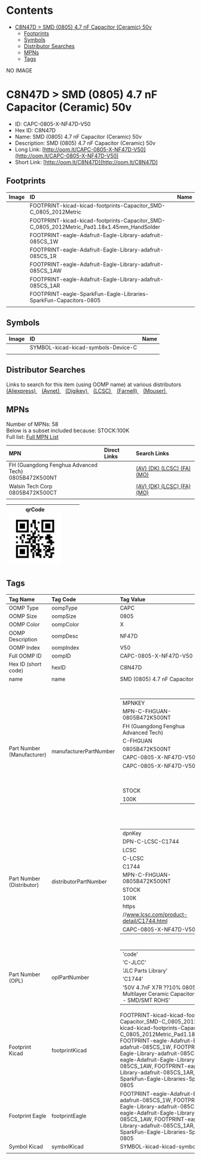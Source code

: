 



Contents
========

* [C8N47D > SMD (0805) 4.7 nF Capacitor (Ceramic) 50v](#c8n47d--smd-0805-47-nf-capacitor-ceramic-50v)
	* [Footprints](#footprints)
	* [Symbols](#symbols)
	* [Distributor Searches](#distributor-searches)
	* [MPNs](#mpns)
	* [Tags](#tags)
  
NO IMAGE  
# C8N47D > SMD (0805) 4.7 nF Capacitor (Ceramic) 50v

- ID: CAPC-0805-X-NF47D-V50
- Hex ID: C8N47D
- Name: SMD (0805) 4.7 nF Capacitor (Ceramic) 50v
- Description: SMD (0805) 4.7 nF Capacitor (Ceramic) 50v
- Long Link: [http://oom.lt/CAPC-0805-X-NF47D-V50](http://oom.lt/CAPC-0805-X-NF47D-V50)
- Short Link: [http://oom.lt/C8N47D](http://oom.lt/C8N47D)

## Footprints
  

|Image|ID|Name|
| :--- | :--- | :--- |
||FOOTPRINT-kicad-kicad-footprints-Capacitor_SMD-C_0805_2012Metric||
||FOOTPRINT-kicad-kicad-footprints-Capacitor_SMD-C_0805_2012Metric_Pad1.18x1.45mm_HandSolder||
||FOOTPRINT-eagle-Adafruit-Eagle-Library-adafruit-085CS_1W||
||FOOTPRINT-eagle-Adafruit-Eagle-Library-adafruit-085CS_1R||
||FOOTPRINT-eagle-Adafruit-Eagle-Library-adafruit-085CS_1AW||
||FOOTPRINT-eagle-Adafruit-Eagle-Library-adafruit-085CS_1AR||
||FOOTPRINT-eagle-SparkFun-Eagle-Libraries-SparkFun-Capacitors-0805||
||||

## Symbols
  

|Image|ID|Name|
| :--- | :--- | :--- |
|![]()|SYMBOL-kicad-kicad-symbols-Device-C||
||||

## Distributor Searches
  
Links to search for this item (using OOMP name) at various distributors  
[(Aliexpress) ](https://www.aliexpress.com/wholesale?SearchText=1117SMD+0805+4.7+nF+Capacitor+Ceramic+50v)&nbsp;&nbsp;&nbsp;[(Avnet) ](https://www.avnet.com/shop/us/search/SMD+0805+4.7+nF+Capacitor+Ceramic+50v)&nbsp;&nbsp;&nbsp;[(Digikey) ](https://www.digikey.co.uk/en/products/result?s=SMD+0805+4.7+nF+Capacitor+Ceramic+50v)&nbsp;&nbsp;&nbsp;[(LCSC) ](https://www.lcsc.com/search?q=SMD+0805+4.7+nF+Capacitor+Ceramic+50v)&nbsp;&nbsp;&nbsp;[(Farnell) ](https://uk.farnell.com/search?st=SMD+0805+4.7+nF+Capacitor+Ceramic+50v)&nbsp;&nbsp;&nbsp;[(Mouser) ](https://www.mouser.com/c/?q=SMD+0805+4.7+nF+Capacitor+Ceramic+50v)&nbsp;&nbsp;&nbsp;
## MPNs
  
Number of MPNs: 58<br>Below is a subset included because: STOCK:100K <br>Full list: [Full MPN List](MPNLIST.md)  

|MPN|Direct Links|Search Links|
| :--- | :--- | :--- |
|FH (Guangdong Fenghua Advanced Tech)<br>0805B472K500NT||[(AV) ](https://www.avnet.com/shop/us/search/0805B472K500NT)[(DK) ](https://www.digikey.co.uk/products/en?keywords=0805B472K500NT)[(LCSC) ](https://www.lcsc.com/search?q=0805B472K500NT)[(FA) ](https://uk.farnell.com/search?st=0805B472K500NT)[(MO) ](https://www.mouser.com/c/?q=0805B472K500NT)|
|Walsin Tech Corp<br>0805B472K500CT||[(AV) ](https://www.avnet.com/shop/us/search/0805B472K500CT)[(DK) ](https://www.digikey.co.uk/products/en?keywords=0805B472K500CT)[(LCSC) ](https://www.lcsc.com/search?q=0805B472K500CT)[(FA) ](https://uk.farnell.com/search?st=0805B472K500CT)[(MO) ](https://www.mouser.com/c/?q=0805B472K500CT)|
||||
  

|qrCode<br>[![](https://raw.githubusercontent.com/oomlout/oomlout_OOMP_parts_V2/main/CAPC/0805/X/NF47D/V50/qrCode_140.png)](https://github.com/oomlout/oomlout_OOMP_parts_V2/tree/main/CAPC/0805/X/NF47D/V50/qrCode.png)||||
| :---: | :---: | :---: | :---: |

## Tags
  

|Tag Name|Tag Code|Tag Value|
| :--- | :--- | :--- |
|OOMP Type|oompType|CAPC|
|OOMP Size|oompSize|0805|
|OOMP Color|oompColor|X|
|OOMP Description|oompDesc|NF47D|
|OOMP Index|oompIndex|V50|
|Full OOMP ID|oompID|CAPC-0805-X-NF47D-V50|
|Hex ID (short code)|hexID|C8N47D|
|name|name|SMD (0805) 4.7 nF Capacitor (Ceramic) 50v|
|Part Number (Manufacturer)|manufacturerPartNumber|<table><tr><td>MPNKEY</td></tr><tr><td> MPN-C-FHGUAN-0805B472K500NT</td><td> MANUFACTURER</td></tr><tr><td> FH (Guangdong Fenghua Advanced Tech)</td><td> MANUCODE</td></tr><tr><td> C-FHGUAN</td><td> MPN</td></tr><tr><td> 0805B472K500NT</td><td> OOMPIDPARTIAL</td></tr><tr><td> CAPC-0805-X-NF47D-V50</td><td> OOMPID</td></tr><tr><td> CAPC-0805-X-NF47D-V50</td><td> LINK</td></tr><tr><td> </td><td> DESCRIPTION</td></tr><tr><td> </td><td> TAGS</td></tr><tr><td> STOCK</td></tr><tr><td>100K</td></tr></table></td><td> <table><tr><td>MPNKEY</td></tr><tr><td> MPN-C-SAMSUN-CL21B472KBANNNC</td><td> MANUFACTURER</td></tr><tr><td> Samsung Electro-Mechanics</td><td> MANUCODE</td></tr><tr><td> C-SAMSUN</td><td> MPN</td></tr><tr><td> CL21B472KBANNNC</td><td> OOMPIDPARTIAL</td></tr><tr><td> CAPC-0805-X-NF47D-V50</td><td> OOMPID</td></tr><tr><td> CAPC-0805-X-NF47D-V50</td><td> LINK</td></tr><tr><td> </td><td> DESCRIPTION</td></tr><tr><td> </td><td> TAGS</td></tr><tr><td> STOCK</td></tr><tr><td>1K</td></tr></table></td><td> <table><tr><td>MPNKEY</td></tr><tr><td> MPN-C-TDK-C2012C0G1H472JT0J0N</td><td> MANUFACTURER</td></tr><tr><td> TDK</td><td> MANUCODE</td></tr><tr><td> C-TDK</td><td> MPN</td></tr><tr><td> C2012C0G1H472JT0J0N</td><td> OOMPIDPARTIAL</td></tr><tr><td> CAPC-0805-X-NF47D-V50</td><td> OOMPID</td></tr><tr><td> CAPC-0805-X-NF47D-V50</td><td> LINK</td></tr><tr><td> </td><td> DESCRIPTION</td></tr><tr><td> </td><td> TAGS</td></tr><tr><td> </td></tr></table></td><td> <table><tr><td>MPNKEY</td></tr><tr><td> MPN-C-TDK-C2012X7R1H472KT000N</td><td> MANUFACTURER</td></tr><tr><td> TDK</td><td> MANUCODE</td></tr><tr><td> C-TDK</td><td> MPN</td></tr><tr><td> C2012X7R1H472KT000N</td><td> OOMPIDPARTIAL</td></tr><tr><td> CAPC-0805-X-NF47D-V50</td><td> OOMPID</td></tr><tr><td> CAPC-0805-X-NF47D-V50</td><td> LINK</td></tr><tr><td> </td><td> DESCRIPTION</td></tr><tr><td> </td><td> TAGS</td></tr><tr><td> STOCK</td></tr><tr><td>1K</td></tr></table></td><td> <table><tr><td>MPNKEY</td></tr><tr><td> MPN-C-MURATA-GRM2165C1H472JA01D</td><td> MANUFACTURER</td></tr><tr><td> Murata Electronics</td><td> MANUCODE</td></tr><tr><td> C-MURATA</td><td> MPN</td></tr><tr><td> GRM2165C1H472JA01D</td><td> OOMPIDPARTIAL</td></tr><tr><td> CAPC-0805-X-NF47D-V50</td><td> OOMPID</td></tr><tr><td> CAPC-0805-X-NF47D-V50</td><td> LINK</td></tr><tr><td> </td><td> DESCRIPTION</td></tr><tr><td> </td><td> TAGS</td></tr><tr><td> STOCK</td></tr><tr><td>1K</td></tr></table></td><td> <table><tr><td>MPNKEY</td></tr><tr><td> MPN-C-MURATA-GRM2162C1H472JA01D</td><td> MANUFACTURER</td></tr><tr><td> Murata Electronics</td><td> MANUCODE</td></tr><tr><td> C-MURATA</td><td> MPN</td></tr><tr><td> GRM2162C1H472JA01D</td><td> OOMPIDPARTIAL</td></tr><tr><td> CAPC-0805-X-NF47D-V50</td><td> OOMPID</td></tr><tr><td> CAPC-0805-X-NF47D-V50</td><td> LINK</td></tr><tr><td> </td><td> DESCRIPTION</td></tr><tr><td> </td><td> TAGS</td></tr><tr><td> </td></tr></table></td><td> <table><tr><td>MPNKEY</td></tr><tr><td> MPN-C-IHHECH-C0805N472K050T</td><td> MANUFACTURER</td></tr><tr><td> IHHEC(HOLY STONE ENTERPRISE CO.</td><td> LTD)</td><td> MANUCODE</td></tr><tr><td> C-IHHECH</td><td> MPN</td></tr><tr><td> C0805N472K050T</td><td> OOMPIDPARTIAL</td></tr><tr><td> CAPC-0805-X-NF47D-V50</td><td> OOMPID</td></tr><tr><td> CAPC-0805-X-NF47D-V50</td><td> LINK</td></tr><tr><td> </td><td> DESCRIPTION</td></tr><tr><td> </td><td> TAGS</td></tr><tr><td> STOCK</td></tr><tr><td>1K</td></tr></table></td><td> <table><tr><td>MPNKEY</td></tr><tr><td> MPN-C-YAGEO-CC0805JKNPO9BN472</td><td> MANUFACTURER</td></tr><tr><td> YAGEO</td><td> MANUCODE</td></tr><tr><td> C-YAGEO</td><td> MPN</td></tr><tr><td> CC0805JKNPO9BN472</td><td> OOMPIDPARTIAL</td></tr><tr><td> CAPC-0805-X-NF47D-V50</td><td> OOMPID</td></tr><tr><td> CAPC-0805-X-NF47D-V50</td><td> LINK</td></tr><tr><td> </td><td> DESCRIPTION</td></tr><tr><td> </td><td> TAGS</td></tr><tr><td> </td></tr></table></td><td> <table><tr><td>MPNKEY</td></tr><tr><td> MPN-C-YAGEO-CC0805KRX7R9BB472</td><td> MANUFACTURER</td></tr><tr><td> YAGEO</td><td> MANUCODE</td></tr><tr><td> C-YAGEO</td><td> MPN</td></tr><tr><td> CC0805KRX7R9BB472</td><td> OOMPIDPARTIAL</td></tr><tr><td> CAPC-0805-X-NF47D-V50</td><td> OOMPID</td></tr><tr><td> CAPC-0805-X-NF47D-V50</td><td> LINK</td></tr><tr><td> </td><td> DESCRIPTION</td></tr><tr><td> </td><td> TAGS</td></tr><tr><td> STOCK</td></tr><tr><td>1K</td></tr></table></td><td> <table><tr><td>MPNKEY</td></tr><tr><td> MPN-C-MURATA-GRM216R71H472KA01D</td><td> MANUFACTURER</td></tr><tr><td> Murata Electronics</td><td> MANUCODE</td></tr><tr><td> C-MURATA</td><td> MPN</td></tr><tr><td> GRM216R71H472KA01D</td><td> OOMPIDPARTIAL</td></tr><tr><td> CAPC-0805-X-NF47D-V50</td><td> OOMPID</td></tr><tr><td> CAPC-0805-X-NF47D-V50</td><td> LINK</td></tr><tr><td> </td><td> DESCRIPTION</td></tr><tr><td> </td><td> TAGS</td></tr><tr><td> </td></tr></table></td><td> <table><tr><td>MPNKEY</td></tr><tr><td> MPN-C-WALSIN-0805B472K500CT</td><td> MANUFACTURER</td></tr><tr><td> Walsin Tech Corp</td><td> MANUCODE</td></tr><tr><td> C-WALSIN</td><td> MPN</td></tr><tr><td> 0805B472K500CT</td><td> OOMPIDPARTIAL</td></tr><tr><td> CAPC-0805-X-NF47D-V50</td><td> OOMPID</td></tr><tr><td> CAPC-0805-X-NF47D-V50</td><td> LINK</td></tr><tr><td> </td><td> DESCRIPTION</td></tr><tr><td> </td><td> TAGS</td></tr><tr><td> STOCK</td></tr><tr><td>100K</td></tr></table></td><td> <table><tr><td>MPNKEY</td></tr><tr><td> MPN-C-WALSIN-0805N472J500LT</td><td> MANUFACTURER</td></tr><tr><td> Walsin Tech Corp</td><td> MANUCODE</td></tr><tr><td> C-WALSIN</td><td> MPN</td></tr><tr><td> 0805N472J500LT</td><td> OOMPIDPARTIAL</td></tr><tr><td> CAPC-0805-X-NF47D-V50</td><td> OOMPID</td></tr><tr><td> CAPC-0805-X-NF47D-V50</td><td> LINK</td></tr><tr><td> </td><td> DESCRIPTION</td></tr><tr><td> </td><td> TAGS</td></tr><tr><td> STOCK</td></tr><tr><td>1K</td></tr></table></td><td> <table><tr><td>MPNKEY</td></tr><tr><td> MPN-C-KEMET-C0805C472K5RACAUTO</td><td> MANUFACTURER</td></tr><tr><td> KEMET</td><td> MANUCODE</td></tr><tr><td> C-KEMET</td><td> MPN</td></tr><tr><td> C0805C472K5RACAUTO</td><td> OOMPIDPARTIAL</td></tr><tr><td> CAPC-0805-X-NF47D-V50</td><td> OOMPID</td></tr><tr><td> CAPC-0805-X-NF47D-V50</td><td> LINK</td></tr><tr><td> </td><td> DESCRIPTION</td></tr><tr><td> </td><td> TAGS</td></tr><tr><td> </td></tr></table></td><td> <table><tr><td>MPNKEY</td></tr><tr><td> MPN-C-KEMET-C0805F472K5RAC7800</td><td> MANUFACTURER</td></tr><tr><td> KEMET</td><td> MANUCODE</td></tr><tr><td> C-KEMET</td><td> MPN</td></tr><tr><td> C0805F472K5RAC7800</td><td> OOMPIDPARTIAL</td></tr><tr><td> CAPC-0805-X-NF47D-V50</td><td> OOMPID</td></tr><tr><td> CAPC-0805-X-NF47D-V50</td><td> LINK</td></tr><tr><td> </td><td> DESCRIPTION</td></tr><tr><td> </td><td> TAGS</td></tr><tr><td> </td></tr></table></td><td> <table><tr><td>MPNKEY</td></tr><tr><td> MPN-C-MURATA-GCM2165C1H472JA16D</td><td> MANUFACTURER</td></tr><tr><td> Murata Electronics</td><td> MANUCODE</td></tr><tr><td> C-MURATA</td><td> MPN</td></tr><tr><td> GCM2165C1H472JA16D</td><td> OOMPIDPARTIAL</td></tr><tr><td> CAPC-0805-X-NF47D-V50</td><td> OOMPID</td></tr><tr><td> CAPC-0805-X-NF47D-V50</td><td> LINK</td></tr><tr><td> </td><td> DESCRIPTION</td></tr><tr><td> </td><td> TAGS</td></tr><tr><td> </td></tr></table></td><td> <table><tr><td>MPNKEY</td></tr><tr><td> MPN-C-MURATA-GCM216R71H472KA37D</td><td> MANUFACTURER</td></tr><tr><td> Murata Electronics</td><td> MANUCODE</td></tr><tr><td> C-MURATA</td><td> MPN</td></tr><tr><td> GCM216R71H472KA37D</td><td> OOMPIDPARTIAL</td></tr><tr><td> CAPC-0805-X-NF47D-V50</td><td> OOMPID</td></tr><tr><td> CAPC-0805-X-NF47D-V50</td><td> LINK</td></tr><tr><td> </td><td> DESCRIPTION</td></tr><tr><td> </td><td> TAGS</td></tr><tr><td> </td></tr></table></td><td> <table><tr><td>MPNKEY</td></tr><tr><td> MPN-C-CCTC-TCC0805X7R472K500DT</td><td> MANUFACTURER</td></tr><tr><td> CCTC</td><td> MANUCODE</td></tr><tr><td> C-CCTC</td><td> MPN</td></tr><tr><td> TCC0805X7R472K500DT</td><td> OOMPIDPARTIAL</td></tr><tr><td> CAPC-0805-X-NF47D-V50</td><td> OOMPID</td></tr><tr><td> CAPC-0805-X-NF47D-V50</td><td> LINK</td></tr><tr><td> </td><td> DESCRIPTION</td></tr><tr><td> </td><td> TAGS</td></tr><tr><td> </td></tr></table></td><td> <table><tr><td>MPNKEY</td></tr><tr><td> MPN-C-WALSIN-0805B472J500CT</td><td> MANUFACTURER</td></tr><tr><td> Walsin Tech Corp</td><td> MANUCODE</td></tr><tr><td> C-WALSIN</td><td> MPN</td></tr><tr><td> 0805B472J500CT</td><td> OOMPIDPARTIAL</td></tr><tr><td> CAPC-0805-X-NF47D-V50</td><td> OOMPID</td></tr><tr><td> CAPC-0805-X-NF47D-V50</td><td> LINK</td></tr><tr><td> </td><td> DESCRIPTION</td></tr><tr><td> </td><td> TAGS</td></tr><tr><td> </td></tr></table></td><td> <table><tr><td>MPNKEY</td></tr><tr><td> MPN-C-YAGEO-CC0805JRX7R9BB472</td><td> MANUFACTURER</td></tr><tr><td> YAGEO</td><td> MANUCODE</td></tr><tr><td> C-YAGEO</td><td> MPN</td></tr><tr><td> CC0805JRX7R9BB472</td><td> OOMPIDPARTIAL</td></tr><tr><td> CAPC-0805-X-NF47D-V50</td><td> OOMPID</td></tr><tr><td> CAPC-0805-X-NF47D-V50</td><td> LINK</td></tr><tr><td> </td><td> DESCRIPTION</td></tr><tr><td> </td><td> TAGS</td></tr><tr><td> </td></tr></table></td><td> <table><tr><td>MPNKEY</td></tr><tr><td> MPN-C-TDK-CGA4C2C0G1H472JT0Y0N</td><td> MANUFACTURER</td></tr><tr><td> TDK</td><td> MANUCODE</td></tr><tr><td> C-TDK</td><td> MPN</td></tr><tr><td> CGA4C2C0G1H472JT0Y0N</td><td> OOMPIDPARTIAL</td></tr><tr><td> CAPC-0805-X-NF47D-V50</td><td> OOMPID</td></tr><tr><td> CAPC-0805-X-NF47D-V50</td><td> LINK</td></tr><tr><td> </td><td> DESCRIPTION</td></tr><tr><td> </td><td> TAGS</td></tr><tr><td> STOCK</td></tr><tr><td>1K</td></tr></table></td><td> <table><tr><td>MPNKEY</td></tr><tr><td> MPN-C-TDK-C2012C0G1H472JT0H0N</td><td> MANUFACTURER</td></tr><tr><td> TDK</td><td> MANUCODE</td></tr><tr><td> C-TDK</td><td> MPN</td></tr><tr><td> C2012C0G1H472JT0H0N</td><td> OOMPIDPARTIAL</td></tr><tr><td> CAPC-0805-X-NF47D-V50</td><td> OOMPID</td></tr><tr><td> CAPC-0805-X-NF47D-V50</td><td> LINK</td></tr><tr><td> </td><td> DESCRIPTION</td></tr><tr><td> </td><td> TAGS</td></tr><tr><td> </td></tr></table></td><td> <table><tr><td>MPNKEY</td></tr><tr><td> MPN-C-CCTC-TCC0805X7R472J500DT</td><td> MANUFACTURER</td></tr><tr><td> CCTC</td><td> MANUCODE</td></tr><tr><td> C-CCTC</td><td> MPN</td></tr><tr><td> TCC0805X7R472J500DT</td><td> OOMPIDPARTIAL</td></tr><tr><td> CAPC-0805-X-NF47D-V50</td><td> OOMPID</td></tr><tr><td> CAPC-0805-X-NF47D-V50</td><td> LINK</td></tr><tr><td> </td><td> DESCRIPTION</td></tr><tr><td> </td><td> TAGS</td></tr><tr><td> </td></tr></table></td><td> <table><tr><td>MPNKEY</td></tr><tr><td> MPN-C-WALSIN-0805B472M500CT</td><td> MANUFACTURER</td></tr><tr><td> Walsin Tech Corp</td><td> MANUCODE</td></tr><tr><td> C-WALSIN</td><td> MPN</td></tr><tr><td> 0805B472M500CT</td><td> OOMPIDPARTIAL</td></tr><tr><td> CAPC-0805-X-NF47D-V50</td><td> OOMPID</td></tr><tr><td> CAPC-0805-X-NF47D-V50</td><td> LINK</td></tr><tr><td> </td><td> DESCRIPTION</td></tr><tr><td> </td><td> TAGS</td></tr><tr><td> </td></tr></table></td><td> <table><tr><td>MPNKEY</td></tr><tr><td> MPN-C-WALSIN-0805N472J500CT</td><td> MANUFACTURER</td></tr><tr><td> Walsin Tech Corp</td><td> MANUCODE</td></tr><tr><td> C-WALSIN</td><td> MPN</td></tr><tr><td> 0805N472J500CT</td><td> OOMPIDPARTIAL</td></tr><tr><td> CAPC-0805-X-NF47D-V50</td><td> OOMPID</td></tr><tr><td> CAPC-0805-X-NF47D-V50</td><td> LINK</td></tr><tr><td> </td><td> DESCRIPTION</td></tr><tr><td> </td><td> TAGS</td></tr><tr><td> STOCK</td></tr><tr><td>1K</td></tr></table></td><td> <table><tr><td>MPNKEY</td></tr><tr><td> MPN-C-JOHANS-500R15W472KV4T</td><td> MANUFACTURER</td></tr><tr><td> Johanson Dielectrics</td><td> MANUCODE</td></tr><tr><td> C-JOHANS</td><td> MPN</td></tr><tr><td> 500R15W472KV4T</td><td> OOMPIDPARTIAL</td></tr><tr><td> CAPC-0805-X-NF47D-V50</td><td> OOMPID</td></tr><tr><td> CAPC-0805-X-NF47D-V50</td><td> LINK</td></tr><tr><td> </td><td> DESCRIPTION</td></tr><tr><td> </td><td> TAGS</td></tr><tr><td> </td></tr></table></td><td> <table><tr><td>MPNKEY</td></tr><tr><td> MPN-C-MURATA-GCM2165G1H472JA16D</td><td> MANUFACTURER</td></tr><tr><td> Murata Electronics</td><td> MANUCODE</td></tr><tr><td> C-MURATA</td><td> MPN</td></tr><tr><td> GCM2165G1H472JA16D</td><td> OOMPIDPARTIAL</td></tr><tr><td> CAPC-0805-X-NF47D-V50</td><td> OOMPID</td></tr><tr><td> CAPC-0805-X-NF47D-V50</td><td> LINK</td></tr><tr><td> </td><td> DESCRIPTION</td></tr><tr><td> </td><td> TAGS</td></tr><tr><td> </td></tr></table></td><td> <table><tr><td>MPNKEY</td></tr><tr><td> MPN-C-CHINOC-HGC0805R7472K500NTHJ</td><td> MANUFACTURER</td></tr><tr><td> Chinocera</td><td> MANUCODE</td></tr><tr><td> C-CHINOC</td><td> MPN</td></tr><tr><td> HGC0805R7472K500NTHJ</td><td> OOMPIDPARTIAL</td></tr><tr><td> CAPC-0805-X-NF47D-V50</td><td> OOMPID</td></tr><tr><td> CAPC-0805-X-NF47D-V50</td><td> LINK</td></tr><tr><td> </td><td> DESCRIPTION</td></tr><tr><td> </td><td> TAGS</td></tr><tr><td> </td></tr></table></td><td> <table><tr><td>MPNKEY</td></tr><tr><td> MPN-C-SAMSUN-CL21C472JBC1PNC</td><td> MANUFACTURER</td></tr><tr><td> Samsung Electro-Mechanics</td><td> MANUCODE</td></tr><tr><td> C-SAMSUN</td><td> MPN</td></tr><tr><td> CL21C472JBC1PNC</td><td> OOMPIDPARTIAL</td></tr><tr><td> CAPC-0805-X-NF47D-V50</td><td> OOMPID</td></tr><tr><td> CAPC-0805-X-NF47D-V50</td><td> LINK</td></tr><tr><td> </td><td> DESCRIPTION</td></tr><tr><td> </td><td> TAGS</td></tr><tr><td> </td></tr></table></td><td> <table><tr><td>MPNKEY</td></tr><tr><td> MPN-C-TDK-C2012C0G1H472JT000N</td><td> MANUFACTURER</td></tr><tr><td> TDK</td><td> MANUCODE</td></tr><tr><td> C-TDK</td><td> MPN</td></tr><tr><td> C2012C0G1H472JT000N</td><td> OOMPIDPARTIAL</td></tr><tr><td> CAPC-0805-X-NF47D-V50</td><td> OOMPID</td></tr><tr><td> CAPC-0805-X-NF47D-V50</td><td> LINK</td></tr><tr><td> </td><td> DESCRIPTION</td></tr><tr><td> </td><td> TAGS</td></tr><tr><td> </td></tr></table></td><td> <table><tr><td>MPNKEY</td></tr><tr><td> MPN-C-MURATA-GCJ216R71H472KA01D</td><td> MANUFACTURER</td></tr><tr><td> Murata Electronics</td><td> MANUCODE</td></tr><tr><td> C-MURATA</td><td> MPN</td></tr><tr><td> GCJ216R71H472KA01D</td><td> OOMPIDPARTIAL</td></tr><tr><td> CAPC-0805-X-NF47D-V50</td><td> OOMPID</td></tr><tr><td> CAPC-0805-X-NF47D-V50</td><td> LINK</td></tr><tr><td> </td><td> DESCRIPTION</td></tr><tr><td> </td><td> TAGS</td></tr><tr><td> </td></tr></table></td><td> <table><tr><td>MPNKEY</td></tr><tr><td> MPN-C-YAGEO-CC0805GKNPO9BN472</td><td> MANUFACTURER</td></tr><tr><td> YAGEO</td><td> MANUCODE</td></tr><tr><td> C-YAGEO</td><td> MPN</td></tr><tr><td> CC0805GKNPO9BN472</td><td> OOMPIDPARTIAL</td></tr><tr><td> CAPC-0805-X-NF47D-V50</td><td> OOMPID</td></tr><tr><td> CAPC-0805-X-NF47D-V50</td><td> LINK</td></tr><tr><td> </td><td> DESCRIPTION</td></tr><tr><td> </td><td> TAGS</td></tr><tr><td> </td></tr></table></td><td> <table><tr><td>MPNKEY</td></tr><tr><td> MPN-C-KEMET-C0805C472J5RACAUTO</td><td> MANUFACTURER</td></tr><tr><td> KEMET</td><td> MANUCODE</td></tr><tr><td> C-KEMET</td><td> MPN</td></tr><tr><td> C0805C472J5RACAUTO</td><td> OOMPIDPARTIAL</td></tr><tr><td> CAPC-0805-X-NF47D-V50</td><td> OOMPID</td></tr><tr><td> CAPC-0805-X-NF47D-V50</td><td> LINK</td></tr><tr><td> </td><td> DESCRIPTION</td></tr><tr><td> </td><td> TAGS</td></tr><tr><td> </td></tr></table></td><td> <table><tr><td>MPNKEY</td></tr><tr><td> MPN-C-KYOCER-08055C472JAT2A</td><td> MANUFACTURER</td></tr><tr><td> Kyocera AVX</td><td> MANUCODE</td></tr><tr><td> C-KYOCER</td><td> MPN</td></tr><tr><td> 08055C472JAT2A</td><td> OOMPIDPARTIAL</td></tr><tr><td> CAPC-0805-X-NF47D-V50</td><td> OOMPID</td></tr><tr><td> CAPC-0805-X-NF47D-V50</td><td> LINK</td></tr><tr><td> </td><td> DESCRIPTION</td></tr><tr><td> </td><td> TAGS</td></tr><tr><td> </td></tr></table></td><td> <table><tr><td>MPNKEY</td></tr><tr><td> MPN-C-KYOCER-08055C472KAT2A</td><td> MANUFACTURER</td></tr><tr><td> Kyocera AVX</td><td> MANUCODE</td></tr><tr><td> C-KYOCER</td><td> MPN</td></tr><tr><td> 08055C472KAT2A</td><td> OOMPIDPARTIAL</td></tr><tr><td> CAPC-0805-X-NF47D-V50</td><td> OOMPID</td></tr><tr><td> CAPC-0805-X-NF47D-V50</td><td> LINK</td></tr><tr><td> </td><td> DESCRIPTION</td></tr><tr><td> </td><td> TAGS</td></tr><tr><td> </td></tr></table></td><td> <table><tr><td>MPNKEY</td></tr><tr><td> MPN-C-KEMET-C0805C472J5GAC7800</td><td> MANUFACTURER</td></tr><tr><td> KEMET</td><td> MANUCODE</td></tr><tr><td> C-KEMET</td><td> MPN</td></tr><tr><td> C0805C472J5GAC7800</td><td> OOMPIDPARTIAL</td></tr><tr><td> CAPC-0805-X-NF47D-V50</td><td> OOMPID</td></tr><tr><td> CAPC-0805-X-NF47D-V50</td><td> LINK</td></tr><tr><td> </td><td> DESCRIPTION</td></tr><tr><td> </td><td> TAGS</td></tr><tr><td> </td></tr></table></td><td> <table><tr><td>MPNKEY</td></tr><tr><td> MPN-C-KEMET-C0805C472K5RAC7800</td><td> MANUFACTURER</td></tr><tr><td> KEMET</td><td> MANUCODE</td></tr><tr><td> C-KEMET</td><td> MPN</td></tr><tr><td> C0805C472K5RAC7800</td><td> OOMPIDPARTIAL</td></tr><tr><td> CAPC-0805-X-NF47D-V50</td><td> OOMPID</td></tr><tr><td> CAPC-0805-X-NF47D-V50</td><td> LINK</td></tr><tr><td> </td><td> DESCRIPTION</td></tr><tr><td> </td><td> TAGS</td></tr><tr><td> </td></tr></table></td><td> <table><tr><td>MPNKEY</td></tr><tr><td> MPN-C-KEMET-C0805X472K5RACAUTO7210</td><td> MANUFACTURER</td></tr><tr><td> KEMET</td><td> MANUCODE</td></tr><tr><td> C-KEMET</td><td> MPN</td></tr><tr><td> C0805X472K5RACAUTO7210</td><td> OOMPIDPARTIAL</td></tr><tr><td> CAPC-0805-X-NF47D-V50</td><td> OOMPID</td></tr><tr><td> CAPC-0805-X-NF47D-V50</td><td> LINK</td></tr><tr><td> </td><td> DESCRIPTION</td></tr><tr><td> </td><td> TAGS</td></tr><tr><td> </td></tr></table></td><td> <table><tr><td>MPNKEY</td></tr><tr><td> MPN-C-HUIJU-NL0805B472K500CPBN</td><td> MANUFACTURER</td></tr><tr><td> HUI JU</td><td> MANUCODE</td></tr><tr><td> C-HUIJU</td><td> MPN</td></tr><tr><td> NL0805B472K500CPBN</td><td> OOMPIDPARTIAL</td></tr><tr><td> CAPC-0805-X-NF47D-V50</td><td> OOMPID</td></tr><tr><td> CAPC-0805-X-NF47D-V50</td><td> LINK</td></tr><tr><td> </td><td> DESCRIPTION</td></tr><tr><td> </td><td> TAGS</td></tr><tr><td> STOCK</td></tr><tr><td>1K</td></tr></table></td><td> <table><tr><td>MPNKEY</td></tr><tr><td> MPN-C-YAGEO-AC0805KRX7R9BB472</td><td> MANUFACTURER</td></tr><tr><td> YAGEO</td><td> MANUCODE</td></tr><tr><td> C-YAGEO</td><td> MPN</td></tr><tr><td> AC0805KRX7R9BB472</td><td> OOMPIDPARTIAL</td></tr><tr><td> CAPC-0805-X-NF47D-V50</td><td> OOMPID</td></tr><tr><td> CAPC-0805-X-NF47D-V50</td><td> LINK</td></tr><tr><td> </td><td> DESCRIPTION</td></tr><tr><td> </td><td> TAGS</td></tr><tr><td> </td></tr></table></td><td> <table><tr><td>MPNKEY</td></tr><tr><td> MPN-C-PSAPRO-FN21N472J500ECG</td><td> MANUFACTURER</td></tr><tr><td> PSA(Prosperity Dielectrics)</td><td> MANUCODE</td></tr><tr><td> C-PSAPRO</td><td> MPN</td></tr><tr><td> FN21N472J500ECG</td><td> OOMPIDPARTIAL</td></tr><tr><td> CAPC-0805-X-NF47D-V50</td><td> OOMPID</td></tr><tr><td> CAPC-0805-X-NF47D-V50</td><td> LINK</td></tr><tr><td> </td><td> DESCRIPTION</td></tr><tr><td> </td><td> TAGS</td></tr><tr><td> </td></tr></table></td><td> <table><tr><td>MPNKEY</td></tr><tr><td> MPN-C-FHGUAN-0805CG472J500NT</td><td> MANUFACTURER</td></tr><tr><td> FH (Guangdong Fenghua Advanced Tech)</td><td> MANUCODE</td></tr><tr><td> C-FHGUAN</td><td> MPN</td></tr><tr><td> 0805CG472J500NT</td><td> OOMPIDPARTIAL</td></tr><tr><td> CAPC-0805-X-NF47D-V50</td><td> OOMPID</td></tr><tr><td> CAPC-0805-X-NF47D-V50</td><td> LINK</td></tr><tr><td> </td><td> DESCRIPTION</td></tr><tr><td> </td><td> TAGS</td></tr><tr><td> STOCK</td></tr><tr><td>1K</td></tr></table></td><td> <table><tr><td>MPNKEY</td></tr><tr><td> MPN-C-FHGUAN-0805B472J500NT</td><td> MANUFACTURER</td></tr><tr><td> FH (Guangdong Fenghua Advanced Tech)</td><td> MANUCODE</td></tr><tr><td> C-FHGUAN</td><td> MPN</td></tr><tr><td> 0805B472J500NT</td><td> OOMPIDPARTIAL</td></tr><tr><td> CAPC-0805-X-NF47D-V50</td><td> OOMPID</td></tr><tr><td> CAPC-0805-X-NF47D-V50</td><td> LINK</td></tr><tr><td> </td><td> DESCRIPTION</td></tr><tr><td> </td><td> TAGS</td></tr><tr><td> </td></tr></table></td><td> <table><tr><td>MPNKEY</td></tr><tr><td> MPN-C-KEMET-C0805C472J5GECAUTO</td><td> MANUFACTURER</td></tr><tr><td> KEMET</td><td> MANUCODE</td></tr><tr><td> C-KEMET</td><td> MPN</td></tr><tr><td> C0805C472J5GECAUTO</td><td> OOMPIDPARTIAL</td></tr><tr><td> CAPC-0805-X-NF47D-V50</td><td> OOMPID</td></tr><tr><td> CAPC-0805-X-NF47D-V50</td><td> LINK</td></tr><tr><td> </td><td> DESCRIPTION</td></tr><tr><td> </td><td> TAGS</td></tr><tr><td> </td></tr></table></td><td> <table><tr><td>MPNKEY</td></tr><tr><td> MPN-C-VISHAY-VJ0805Y472JLAAJ32</td><td> MANUFACTURER</td></tr><tr><td> Vishay Intertech</td><td> MANUCODE</td></tr><tr><td> C-VISHAY</td><td> MPN</td></tr><tr><td> VJ0805Y472JLAAJ32</td><td> OOMPIDPARTIAL</td></tr><tr><td> CAPC-0805-X-NF47D-V50</td><td> OOMPID</td></tr><tr><td> CAPC-0805-X-NF47D-V50</td><td> LINK</td></tr><tr><td> </td><td> DESCRIPTION</td></tr><tr><td> </td><td> TAGS</td></tr><tr><td> </td></tr></table></td><td> <table><tr><td>MPNKEY</td></tr><tr><td> MPN-C-MURATA-GCM2165G1H472JA16J</td><td> MANUFACTURER</td></tr><tr><td> Murata Electronics</td><td> MANUCODE</td></tr><tr><td> C-MURATA</td><td> MPN</td></tr><tr><td> GCM2165G1H472JA16J</td><td> OOMPIDPARTIAL</td></tr><tr><td> CAPC-0805-X-NF47D-V50</td><td> OOMPID</td></tr><tr><td> CAPC-0805-X-NF47D-V50</td><td> LINK</td></tr><tr><td> </td><td> DESCRIPTION</td></tr><tr><td> </td><td> TAGS</td></tr><tr><td> </td></tr></table></td><td> <table><tr><td>MPNKEY</td></tr><tr><td> MPN-C-KEMET-C0805C472K5RECAUTO7210</td><td> MANUFACTURER</td></tr><tr><td> KEMET</td><td> MANUCODE</td></tr><tr><td> C-KEMET</td><td> MPN</td></tr><tr><td> C0805C472K5RECAUTO7210</td><td> OOMPIDPARTIAL</td></tr><tr><td> CAPC-0805-X-NF47D-V50</td><td> OOMPID</td></tr><tr><td> CAPC-0805-X-NF47D-V50</td><td> LINK</td></tr><tr><td> </td><td> DESCRIPTION</td></tr><tr><td> </td><td> TAGS</td></tr><tr><td> </td></tr></table></td><td> <table><tr><td>MPNKEY</td></tr><tr><td> MPN-C-KEMET-CDR01BX472AKWM</td><td> MANUFACTURER</td></tr><tr><td> KEMET</td><td> MANUCODE</td></tr><tr><td> C-KEMET</td><td> MPN</td></tr><tr><td> CDR01BX472AKWM</td><td> OOMPIDPARTIAL</td></tr><tr><td> CAPC-0805-X-NF47D-V50</td><td> OOMPID</td></tr><tr><td> CAPC-0805-X-NF47D-V50</td><td> LINK</td></tr><tr><td> </td><td> DESCRIPTION</td></tr><tr><td> </td><td> TAGS</td></tr><tr><td> </td></tr></table></td><td> <table><tr><td>MPNKEY</td></tr><tr><td> MPN-C-KEMET-C0805C472F5JACAUTO</td><td> MANUFACTURER</td></tr><tr><td> KEMET</td><td> MANUCODE</td></tr><tr><td> C-KEMET</td><td> MPN</td></tr><tr><td> C0805C472F5JACAUTO</td><td> OOMPIDPARTIAL</td></tr><tr><td> CAPC-0805-X-NF47D-V50</td><td> OOMPID</td></tr><tr><td> CAPC-0805-X-NF47D-V50</td><td> LINK</td></tr><tr><td> </td><td> DESCRIPTION</td></tr><tr><td> </td><td> TAGS</td></tr><tr><td> </td></tr></table></td><td> <table><tr><td>MPNKEY</td></tr><tr><td> MPN-C-KNOWLE-0805Y0500472JDT</td><td> MANUFACTURER</td></tr><tr><td> Knowles</td><td> MANUCODE</td></tr><tr><td> C-KNOWLE</td><td> MPN</td></tr><tr><td> 0805Y0500472JDT</td><td> OOMPIDPARTIAL</td></tr><tr><td> CAPC-0805-X-NF47D-V50</td><td> OOMPID</td></tr><tr><td> CAPC-0805-X-NF47D-V50</td><td> LINK</td></tr><tr><td> </td><td> DESCRIPTION</td></tr><tr><td> </td><td> TAGS</td></tr><tr><td> </td></tr></table></td><td> <table><tr><td>MPNKEY</td></tr><tr><td> MPN-C-KNOWLE-0805Y0500472KDT</td><td> MANUFACTURER</td></tr><tr><td> Knowles</td><td> MANUCODE</td></tr><tr><td> C-KNOWLE</td><td> MPN</td></tr><tr><td> 0805Y0500472KDT</td><td> OOMPIDPARTIAL</td></tr><tr><td> CAPC-0805-X-NF47D-V50</td><td> OOMPID</td></tr><tr><td> CAPC-0805-X-NF47D-V50</td><td> LINK</td></tr><tr><td> </td><td> DESCRIPTION</td></tr><tr><td> </td><td> TAGS</td></tr><tr><td> </td></tr></table></td><td> <table><tr><td>MPNKEY</td></tr><tr><td> MPN-C-KEMET-C0805X472F5JACAUTO</td><td> MANUFACTURER</td></tr><tr><td> KEMET</td><td> MANUCODE</td></tr><tr><td> C-KEMET</td><td> MPN</td></tr><tr><td> C0805X472F5JACAUTO</td><td> OOMPIDPARTIAL</td></tr><tr><td> CAPC-0805-X-NF47D-V50</td><td> OOMPID</td></tr><tr><td> CAPC-0805-X-NF47D-V50</td><td> LINK</td></tr><tr><td> </td><td> DESCRIPTION</td></tr><tr><td> </td><td> TAGS</td></tr><tr><td> </td></tr></table></td><td> <table><tr><td>MPNKEY</td></tr><tr><td> MPN-C-VISHAY-CDR01BX472AMZRAT</td><td> MANUFACTURER</td></tr><tr><td> Vishay Intertech</td><td> MANUCODE</td></tr><tr><td> C-VISHAY</td><td> MPN</td></tr><tr><td> CDR01BX472AMZRAT</td><td> OOMPIDPARTIAL</td></tr><tr><td> CAPC-0805-X-NF47D-V50</td><td> OOMPID</td></tr><tr><td> CAPC-0805-X-NF47D-V50</td><td> LINK</td></tr><tr><td> </td><td> DESCRIPTION</td></tr><tr><td> </td><td> TAGS</td></tr><tr><td> </td></tr></table></td><td> <table><tr><td>MPNKEY</td></tr><tr><td> MPN-C-VISHAY-CDR01BX472AMZSAT</td><td> MANUFACTURER</td></tr><tr><td> Vishay Intertech</td><td> MANUCODE</td></tr><tr><td> C-VISHAY</td><td> MPN</td></tr><tr><td> CDR01BX472AMZSAT</td><td> OOMPIDPARTIAL</td></tr><tr><td> CAPC-0805-X-NF47D-V50</td><td> OOMPID</td></tr><tr><td> CAPC-0805-X-NF47D-V50</td><td> LINK</td></tr><tr><td> </td><td> DESCRIPTION</td></tr><tr><td> </td><td> TAGS</td></tr><tr><td> </td></tr></table></td><td> <table><tr><td>MPNKEY</td></tr><tr><td> MPN-C-VISHAY-CDR01BX472AMZMAT</td><td> MANUFACTURER</td></tr><tr><td> Vishay Intertech</td><td> MANUCODE</td></tr><tr><td> C-VISHAY</td><td> MPN</td></tr><tr><td> CDR01BX472AMZMAT</td><td> OOMPIDPARTIAL</td></tr><tr><td> CAPC-0805-X-NF47D-V50</td><td> OOMPID</td></tr><tr><td> CAPC-0805-X-NF47D-V50</td><td> LINK</td></tr><tr><td> </td><td> DESCRIPTION</td></tr><tr><td> </td><td> TAGS</td></tr><tr><td> </td></tr></table></td><td> <table><tr><td>MPNKEY</td></tr><tr><td> MPN-C-VISHAY-CDR01BX472AKZSAT</td><td> MANUFACTURER</td></tr><tr><td> Vishay Intertech</td><td> MANUCODE</td></tr><tr><td> C-VISHAY</td><td> MPN</td></tr><tr><td> CDR01BX472AKZSAT</td><td> OOMPIDPARTIAL</td></tr><tr><td> CAPC-0805-X-NF47D-V50</td><td> OOMPID</td></tr><tr><td> CAPC-0805-X-NF47D-V50</td><td> LINK</td></tr><tr><td> </td><td> DESCRIPTION</td></tr><tr><td> </td><td> TAGS</td></tr><tr><td> </td></tr></table></td><td> <table><tr><td>MPNKEY</td></tr><tr><td> MPN-C-VISHAY-CDR01BX472AKZPAT</td><td> MANUFACTURER</td></tr><tr><td> Vishay Intertech</td><td> MANUCODE</td></tr><tr><td> C-VISHAY</td><td> MPN</td></tr><tr><td> CDR01BX472AKZPAT</td><td> OOMPIDPARTIAL</td></tr><tr><td> CAPC-0805-X-NF47D-V50</td><td> OOMPID</td></tr><tr><td> CAPC-0805-X-NF47D-V50</td><td> LINK</td></tr><tr><td> </td><td> DESCRIPTION</td></tr><tr><td> </td><td> TAGS</td></tr><tr><td> </td></tr></table></td><td> <table><tr><td>MPNKEY</td></tr><tr><td> MPN-C-VISHAY-CDR01BX472AKZMAT</td><td> MANUFACTURER</td></tr><tr><td> Vishay Intertech</td><td> MANUCODE</td></tr><tr><td> C-VISHAY</td><td> MPN</td></tr><tr><td> CDR01BX472AKZMAT</td><td> OOMPIDPARTIAL</td></tr><tr><td> CAPC-0805-X-NF47D-V50</td><td> OOMPID</td></tr><tr><td> CAPC-0805-X-NF47D-V50</td><td> LINK</td></tr><tr><td> </td><td> DESCRIPTION</td></tr><tr><td> </td><td> TAGS</td></tr><tr><td> </td></tr></table></td><td> <table><tr><td>MPNKEY</td></tr><tr><td> MPN-C-KEMET-C0805X472F5JAC7800</td><td> MANUFACTURER</td></tr><tr><td> KEMET</td><td> MANUCODE</td></tr><tr><td> C-KEMET</td><td> MPN</td></tr><tr><td> C0805X472F5JAC7800</td><td> OOMPIDPARTIAL</td></tr><tr><td> CAPC-0805-X-NF47D-V50</td><td> OOMPID</td></tr><tr><td> CAPC-0805-X-NF47D-V50</td><td> LINK</td></tr><tr><td> </td><td> DESCRIPTION</td></tr><tr><td> </td><td> TAGS</td></tr><tr><td> </td></tr></table>|
|Part Number (Distributor)|distributorPartNumber|<table><tr><td>dpnKey</td></tr><tr><td> DPN-C-LCSC-C1744</td><td> DISTRIBUTOR</td></tr><tr><td> LCSC</td><td> DISTRCODE</td></tr><tr><td> C-LCSC</td><td> DPN</td></tr><tr><td> C1744</td><td> MPN</td></tr><tr><td> MPN-C-FHGUAN-0805B472K500NT</td><td> TAGS</td></tr><tr><td> STOCK</td></tr><tr><td>100K</td><td> LINK</td></tr><tr><td> https</td></tr><tr><td>//www.lcsc.com/product-detail/C1744.html</td><td> OOMPID</td></tr><tr><td> CAPC-0805-X-NF47D-V50</td></tr></table></td><td> <table><tr><td>dpnKey</td></tr><tr><td> DPN-C-LCSC-C50131</td><td> DISTRIBUTOR</td></tr><tr><td> LCSC</td><td> DISTRCODE</td></tr><tr><td> C-LCSC</td><td> DPN</td></tr><tr><td> C50131</td><td> MPN</td></tr><tr><td> MPN-C-SAMSUN-CL21B472KBANNNC</td><td> TAGS</td></tr><tr><td> STOCK</td></tr><tr><td>1K</td><td> LINK</td></tr><tr><td> https</td></tr><tr><td>//www.lcsc.com/product-detail/C50131.html</td><td> OOMPID</td></tr><tr><td> CAPC-0805-X-NF47D-V50</td></tr></table></td><td> <table><tr><td>dpnKey</td></tr><tr><td> DPN-C-LCSC-C76631</td><td> DISTRIBUTOR</td></tr><tr><td> LCSC</td><td> DISTRCODE</td></tr><tr><td> C-LCSC</td><td> DPN</td></tr><tr><td> C76631</td><td> MPN</td></tr><tr><td> MPN-C-TDK-C2012C0G1H472JT0J0N</td><td> TAGS</td></tr><tr><td> </td><td> LINK</td></tr><tr><td> https</td></tr><tr><td>//www.lcsc.com/product-detail/C76631.html</td><td> OOMPID</td></tr><tr><td> CAPC-0805-X-NF47D-V50</td></tr></table></td><td> <table><tr><td>dpnKey</td></tr><tr><td> DPN-C-LCSC-C76650</td><td> DISTRIBUTOR</td></tr><tr><td> LCSC</td><td> DISTRCODE</td></tr><tr><td> C-LCSC</td><td> DPN</td></tr><tr><td> C76650</td><td> MPN</td></tr><tr><td> MPN-C-TDK-C2012X7R1H472KT000N</td><td> TAGS</td></tr><tr><td> STOCK</td></tr><tr><td>1K</td><td> LINK</td></tr><tr><td> https</td></tr><tr><td>//www.lcsc.com/product-detail/C76650.html</td><td> OOMPID</td></tr><tr><td> CAPC-0805-X-NF47D-V50</td></tr></table></td><td> <table><tr><td>dpnKey</td></tr><tr><td> DPN-C-LCSC-C77063</td><td> DISTRIBUTOR</td></tr><tr><td> LCSC</td><td> DISTRCODE</td></tr><tr><td> C-LCSC</td><td> DPN</td></tr><tr><td> C77063</td><td> MPN</td></tr><tr><td> MPN-C-MURATA-GRM2165C1H472JA01D</td><td> TAGS</td></tr><tr><td> STOCK</td></tr><tr><td>1K</td><td> LINK</td></tr><tr><td> https</td></tr><tr><td>//www.lcsc.com/product-detail/C77063.html</td><td> OOMPID</td></tr><tr><td> CAPC-0805-X-NF47D-V50</td></tr></table></td><td> <table><tr><td>dpnKey</td></tr><tr><td> DPN-C-LCSC-C86029</td><td> DISTRIBUTOR</td></tr><tr><td> LCSC</td><td> DISTRCODE</td></tr><tr><td> C-LCSC</td><td> DPN</td></tr><tr><td> C86029</td><td> MPN</td></tr><tr><td> MPN-C-MURATA-GRM2162C1H472JA01D</td><td> TAGS</td></tr><tr><td> </td><td> LINK</td></tr><tr><td> https</td></tr><tr><td>//www.lcsc.com/product-detail/C86029.html</td><td> OOMPID</td></tr><tr><td> CAPC-0805-X-NF47D-V50</td></tr></table></td><td> <table><tr><td>dpnKey</td></tr><tr><td> DPN-C-LCSC-C105936</td><td> DISTRIBUTOR</td></tr><tr><td> LCSC</td><td> DISTRCODE</td></tr><tr><td> C-LCSC</td><td> DPN</td></tr><tr><td> C105936</td><td> MPN</td></tr><tr><td> MPN-C-IHHECH-C0805N472K050T</td><td> TAGS</td></tr><tr><td> STOCK</td></tr><tr><td>1K</td><td> LINK</td></tr><tr><td> https</td></tr><tr><td>//www.lcsc.com/product-detail/C105936.html</td><td> OOMPID</td></tr><tr><td> CAPC-0805-X-NF47D-V50</td></tr></table></td><td> <table><tr><td>dpnKey</td></tr><tr><td> DPN-C-LCSC-C107104</td><td> DISTRIBUTOR</td></tr><tr><td> LCSC</td><td> DISTRCODE</td></tr><tr><td> C-LCSC</td><td> DPN</td></tr><tr><td> C107104</td><td> MPN</td></tr><tr><td> MPN-C-YAGEO-CC0805JKNPO9BN472</td><td> TAGS</td></tr><tr><td> </td><td> LINK</td></tr><tr><td> https</td></tr><tr><td>//www.lcsc.com/product-detail/C107104.html</td><td> OOMPID</td></tr><tr><td> CAPC-0805-X-NF47D-V50</td></tr></table></td><td> <table><tr><td>dpnKey</td></tr><tr><td> DPN-C-LCSC-C107153</td><td> DISTRIBUTOR</td></tr><tr><td> LCSC</td><td> DISTRCODE</td></tr><tr><td> C-LCSC</td><td> DPN</td></tr><tr><td> C107153</td><td> MPN</td></tr><tr><td> MPN-C-YAGEO-CC0805KRX7R9BB472</td><td> TAGS</td></tr><tr><td> STOCK</td></tr><tr><td>1K</td><td> LINK</td></tr><tr><td> https</td></tr><tr><td>//www.lcsc.com/product-detail/C107153.html</td><td> OOMPID</td></tr><tr><td> CAPC-0805-X-NF47D-V50</td></tr></table></td><td> <table><tr><td>dpnKey</td></tr><tr><td> DPN-C-LCSC-C117979</td><td> DISTRIBUTOR</td></tr><tr><td> LCSC</td><td> DISTRCODE</td></tr><tr><td> C-LCSC</td><td> DPN</td></tr><tr><td> C117979</td><td> MPN</td></tr><tr><td> MPN-C-MURATA-GRM216R71H472KA01D</td><td> TAGS</td></tr><tr><td> </td><td> LINK</td></tr><tr><td> https</td></tr><tr><td>//www.lcsc.com/product-detail/C117979.html</td><td> OOMPID</td></tr><tr><td> CAPC-0805-X-NF47D-V50</td></tr></table></td><td> <table><tr><td>dpnKey</td></tr><tr><td> DPN-C-LCSC-C123621</td><td> DISTRIBUTOR</td></tr><tr><td> LCSC</td><td> DISTRCODE</td></tr><tr><td> C-LCSC</td><td> DPN</td></tr><tr><td> C123621</td><td> MPN</td></tr><tr><td> MPN-C-WALSIN-0805B472K500CT</td><td> TAGS</td></tr><tr><td> STOCK</td></tr><tr><td>100K</td><td> LINK</td></tr><tr><td> https</td></tr><tr><td>//www.lcsc.com/product-detail/C123621.html</td><td> OOMPID</td></tr><tr><td> CAPC-0805-X-NF47D-V50</td></tr></table></td><td> <table><tr><td>dpnKey</td></tr><tr><td> DPN-C-LCSC-C123649</td><td> DISTRIBUTOR</td></tr><tr><td> LCSC</td><td> DISTRCODE</td></tr><tr><td> C-LCSC</td><td> DPN</td></tr><tr><td> C123649</td><td> MPN</td></tr><tr><td> MPN-C-WALSIN-0805N472J500LT</td><td> TAGS</td></tr><tr><td> STOCK</td></tr><tr><td>1K</td><td> LINK</td></tr><tr><td> https</td></tr><tr><td>//www.lcsc.com/product-detail/C123649.html</td><td> OOMPID</td></tr><tr><td> CAPC-0805-X-NF47D-V50</td></tr></table></td><td> <table><tr><td>dpnKey</td></tr><tr><td> DPN-C-LCSC-C129659</td><td> DISTRIBUTOR</td></tr><tr><td> LCSC</td><td> DISTRCODE</td></tr><tr><td> C-LCSC</td><td> DPN</td></tr><tr><td> C129659</td><td> MPN</td></tr><tr><td> MPN-C-KEMET-C0805C472K5RACAUTO</td><td> TAGS</td></tr><tr><td> </td><td> LINK</td></tr><tr><td> https</td></tr><tr><td>//www.lcsc.com/product-detail/C129659.html</td><td> OOMPID</td></tr><tr><td> CAPC-0805-X-NF47D-V50</td></tr></table></td><td> <table><tr><td>dpnKey</td></tr><tr><td> DPN-C-LCSC-C141166</td><td> DISTRIBUTOR</td></tr><tr><td> LCSC</td><td> DISTRCODE</td></tr><tr><td> C-LCSC</td><td> DPN</td></tr><tr><td> C141166</td><td> MPN</td></tr><tr><td> MPN-C-KEMET-C0805F472K5RAC7800</td><td> TAGS</td></tr><tr><td> </td><td> LINK</td></tr><tr><td> https</td></tr><tr><td>//www.lcsc.com/product-detail/C141166.html</td><td> OOMPID</td></tr><tr><td> CAPC-0805-X-NF47D-V50</td></tr></table></td><td> <table><tr><td>dpnKey</td></tr><tr><td> DPN-C-LCSC-C161238</td><td> DISTRIBUTOR</td></tr><tr><td> LCSC</td><td> DISTRCODE</td></tr><tr><td> C-LCSC</td><td> DPN</td></tr><tr><td> C161238</td><td> MPN</td></tr><tr><td> MPN-C-MURATA-GCM2165C1H472JA16D</td><td> TAGS</td></tr><tr><td> </td><td> LINK</td></tr><tr><td> https</td></tr><tr><td>//www.lcsc.com/product-detail/C161238.html</td><td> OOMPID</td></tr><tr><td> CAPC-0805-X-NF47D-V50</td></tr></table></td><td> <table><tr><td>dpnKey</td></tr><tr><td> DPN-C-LCSC-C161247</td><td> DISTRIBUTOR</td></tr><tr><td> LCSC</td><td> DISTRCODE</td></tr><tr><td> C-LCSC</td><td> DPN</td></tr><tr><td> C161247</td><td> MPN</td></tr><tr><td> MPN-C-MURATA-GCM216R71H472KA37D</td><td> TAGS</td></tr><tr><td> </td><td> LINK</td></tr><tr><td> https</td></tr><tr><td>//www.lcsc.com/product-detail/C161247.html</td><td> OOMPID</td></tr><tr><td> CAPC-0805-X-NF47D-V50</td></tr></table></td><td> <table><tr><td>dpnKey</td></tr><tr><td> DPN-C-LCSC-C282766</td><td> DISTRIBUTOR</td></tr><tr><td> LCSC</td><td> DISTRCODE</td></tr><tr><td> C-LCSC</td><td> DPN</td></tr><tr><td> C282766</td><td> MPN</td></tr><tr><td> MPN-C-CCTC-TCC0805X7R472K500DT</td><td> TAGS</td></tr><tr><td> </td><td> LINK</td></tr><tr><td> https</td></tr><tr><td>//www.lcsc.com/product-detail/C282766.html</td><td> OOMPID</td></tr><tr><td> CAPC-0805-X-NF47D-V50</td></tr></table></td><td> <table><tr><td>dpnKey</td></tr><tr><td> DPN-C-LCSC-C296078</td><td> DISTRIBUTOR</td></tr><tr><td> LCSC</td><td> DISTRCODE</td></tr><tr><td> C-LCSC</td><td> DPN</td></tr><tr><td> C296078</td><td> MPN</td></tr><tr><td> MPN-C-WALSIN-0805B472J500CT</td><td> TAGS</td></tr><tr><td> </td><td> LINK</td></tr><tr><td> https</td></tr><tr><td>//www.lcsc.com/product-detail/C296078.html</td><td> OOMPID</td></tr><tr><td> CAPC-0805-X-NF47D-V50</td></tr></table></td><td> <table><tr><td>dpnKey</td></tr><tr><td> DPN-C-LCSC-C327170</td><td> DISTRIBUTOR</td></tr><tr><td> LCSC</td><td> DISTRCODE</td></tr><tr><td> C-LCSC</td><td> DPN</td></tr><tr><td> C327170</td><td> MPN</td></tr><tr><td> MPN-C-YAGEO-CC0805JRX7R9BB472</td><td> TAGS</td></tr><tr><td> </td><td> LINK</td></tr><tr><td> https</td></tr><tr><td>//www.lcsc.com/product-detail/C327170.html</td><td> OOMPID</td></tr><tr><td> CAPC-0805-X-NF47D-V50</td></tr></table></td><td> <table><tr><td>dpnKey</td></tr><tr><td> DPN-C-LCSC-C338091</td><td> DISTRIBUTOR</td></tr><tr><td> LCSC</td><td> DISTRCODE</td></tr><tr><td> C-LCSC</td><td> DPN</td></tr><tr><td> C338091</td><td> MPN</td></tr><tr><td> MPN-C-TDK-CGA4C2C0G1H472JT0Y0N</td><td> TAGS</td></tr><tr><td> STOCK</td></tr><tr><td>1K</td><td> LINK</td></tr><tr><td> https</td></tr><tr><td>//www.lcsc.com/product-detail/C338091.html</td><td> OOMPID</td></tr><tr><td> CAPC-0805-X-NF47D-V50</td></tr></table></td><td> <table><tr><td>dpnKey</td></tr><tr><td> DPN-C-LCSC-C342964</td><td> DISTRIBUTOR</td></tr><tr><td> LCSC</td><td> DISTRCODE</td></tr><tr><td> C-LCSC</td><td> DPN</td></tr><tr><td> C342964</td><td> MPN</td></tr><tr><td> MPN-C-TDK-C2012C0G1H472JT0H0N</td><td> TAGS</td></tr><tr><td> </td><td> LINK</td></tr><tr><td> https</td></tr><tr><td>//www.lcsc.com/product-detail/C342964.html</td><td> OOMPID</td></tr><tr><td> CAPC-0805-X-NF47D-V50</td></tr></table></td><td> <table><tr><td>dpnKey</td></tr><tr><td> DPN-C-LCSC-C376986</td><td> DISTRIBUTOR</td></tr><tr><td> LCSC</td><td> DISTRCODE</td></tr><tr><td> C-LCSC</td><td> DPN</td></tr><tr><td> C376986</td><td> MPN</td></tr><tr><td> MPN-C-CCTC-TCC0805X7R472J500DT</td><td> TAGS</td></tr><tr><td> </td><td> LINK</td></tr><tr><td> https</td></tr><tr><td>//www.lcsc.com/product-detail/C376986.html</td><td> OOMPID</td></tr><tr><td> CAPC-0805-X-NF47D-V50</td></tr></table></td><td> <table><tr><td>dpnKey</td></tr><tr><td> DPN-C-LCSC-C384753</td><td> DISTRIBUTOR</td></tr><tr><td> LCSC</td><td> DISTRCODE</td></tr><tr><td> C-LCSC</td><td> DPN</td></tr><tr><td> C384753</td><td> MPN</td></tr><tr><td> MPN-C-WALSIN-0805B472M500CT</td><td> TAGS</td></tr><tr><td> </td><td> LINK</td></tr><tr><td> https</td></tr><tr><td>//www.lcsc.com/product-detail/C384753.html</td><td> OOMPID</td></tr><tr><td> CAPC-0805-X-NF47D-V50</td></tr></table></td><td> <table><tr><td>dpnKey</td></tr><tr><td> DPN-C-LCSC-C396761</td><td> DISTRIBUTOR</td></tr><tr><td> LCSC</td><td> DISTRCODE</td></tr><tr><td> C-LCSC</td><td> DPN</td></tr><tr><td> C396761</td><td> MPN</td></tr><tr><td> MPN-C-WALSIN-0805N472J500CT</td><td> TAGS</td></tr><tr><td> STOCK</td></tr><tr><td>1K</td><td> LINK</td></tr><tr><td> https</td></tr><tr><td>//www.lcsc.com/product-detail/C396761.html</td><td> OOMPID</td></tr><tr><td> CAPC-0805-X-NF47D-V50</td></tr></table></td><td> <table><tr><td>dpnKey</td></tr><tr><td> DPN-C-LCSC-C431001</td><td> DISTRIBUTOR</td></tr><tr><td> LCSC</td><td> DISTRCODE</td></tr><tr><td> C-LCSC</td><td> DPN</td></tr><tr><td> C431001</td><td> MPN</td></tr><tr><td> MPN-C-JOHANS-500R15W472KV4T</td><td> TAGS</td></tr><tr><td> </td><td> LINK</td></tr><tr><td> https</td></tr><tr><td>//www.lcsc.com/product-detail/C431001.html</td><td> OOMPID</td></tr><tr><td> CAPC-0805-X-NF47D-V50</td></tr></table></td><td> <table><tr><td>dpnKey</td></tr><tr><td> DPN-C-LCSC-C437475</td><td> DISTRIBUTOR</td></tr><tr><td> LCSC</td><td> DISTRCODE</td></tr><tr><td> C-LCSC</td><td> DPN</td></tr><tr><td> C437475</td><td> MPN</td></tr><tr><td> MPN-C-MURATA-GCM2165G1H472JA16D</td><td> TAGS</td></tr><tr><td> </td><td> LINK</td></tr><tr><td> https</td></tr><tr><td>//www.lcsc.com/product-detail/C437475.html</td><td> OOMPID</td></tr><tr><td> CAPC-0805-X-NF47D-V50</td></tr></table></td><td> <table><tr><td>dpnKey</td></tr><tr><td> DPN-C-LCSC-C465166</td><td> DISTRIBUTOR</td></tr><tr><td> LCSC</td><td> DISTRCODE</td></tr><tr><td> C-LCSC</td><td> DPN</td></tr><tr><td> C465166</td><td> MPN</td></tr><tr><td> MPN-C-CHINOC-HGC0805R7472K500NTHJ</td><td> TAGS</td></tr><tr><td> </td><td> LINK</td></tr><tr><td> https</td></tr><tr><td>//www.lcsc.com/product-detail/C465166.html</td><td> OOMPID</td></tr><tr><td> CAPC-0805-X-NF47D-V50</td></tr></table></td><td> <table><tr><td>dpnKey</td></tr><tr><td> DPN-C-LCSC-C472844</td><td> DISTRIBUTOR</td></tr><tr><td> LCSC</td><td> DISTRCODE</td></tr><tr><td> C-LCSC</td><td> DPN</td></tr><tr><td> C472844</td><td> MPN</td></tr><tr><td> MPN-C-SAMSUN-CL21C472JBC1PNC</td><td> TAGS</td></tr><tr><td> </td><td> LINK</td></tr><tr><td> https</td></tr><tr><td>//www.lcsc.com/product-detail/C472844.html</td><td> OOMPID</td></tr><tr><td> CAPC-0805-X-NF47D-V50</td></tr></table></td><td> <table><tr><td>dpnKey</td></tr><tr><td> DPN-C-LCSC-C508855</td><td> DISTRIBUTOR</td></tr><tr><td> LCSC</td><td> DISTRCODE</td></tr><tr><td> C-LCSC</td><td> DPN</td></tr><tr><td> C508855</td><td> MPN</td></tr><tr><td> MPN-C-TDK-C2012C0G1H472JT000N</td><td> TAGS</td></tr><tr><td> </td><td> LINK</td></tr><tr><td> https</td></tr><tr><td>//www.lcsc.com/product-detail/C508855.html</td><td> OOMPID</td></tr><tr><td> CAPC-0805-X-NF47D-V50</td></tr></table></td><td> <table><tr><td>dpnKey</td></tr><tr><td> DPN-C-LCSC-C524547</td><td> DISTRIBUTOR</td></tr><tr><td> LCSC</td><td> DISTRCODE</td></tr><tr><td> C-LCSC</td><td> DPN</td></tr><tr><td> C524547</td><td> MPN</td></tr><tr><td> MPN-C-MURATA-GCJ216R71H472KA01D</td><td> TAGS</td></tr><tr><td> </td><td> LINK</td></tr><tr><td> https</td></tr><tr><td>//www.lcsc.com/product-detail/C524547.html</td><td> OOMPID</td></tr><tr><td> CAPC-0805-X-NF47D-V50</td></tr></table></td><td> <table><tr><td>dpnKey</td></tr><tr><td> DPN-C-LCSC-C541557</td><td> DISTRIBUTOR</td></tr><tr><td> LCSC</td><td> DISTRCODE</td></tr><tr><td> C-LCSC</td><td> DPN</td></tr><tr><td> C541557</td><td> MPN</td></tr><tr><td> MPN-C-YAGEO-CC0805GKNPO9BN472</td><td> TAGS</td></tr><tr><td> </td><td> LINK</td></tr><tr><td> https</td></tr><tr><td>//www.lcsc.com/product-detail/C541557.html</td><td> OOMPID</td></tr><tr><td> CAPC-0805-X-NF47D-V50</td></tr></table></td><td> <table><tr><td>dpnKey</td></tr><tr><td> DPN-C-LCSC-C561835</td><td> DISTRIBUTOR</td></tr><tr><td> LCSC</td><td> DISTRCODE</td></tr><tr><td> C-LCSC</td><td> DPN</td></tr><tr><td> C561835</td><td> MPN</td></tr><tr><td> MPN-C-KEMET-C0805C472J5RACAUTO</td><td> TAGS</td></tr><tr><td> </td><td> LINK</td></tr><tr><td> https</td></tr><tr><td>//www.lcsc.com/product-detail/C561835.html</td><td> OOMPID</td></tr><tr><td> CAPC-0805-X-NF47D-V50</td></tr></table></td><td> <table><tr><td>dpnKey</td></tr><tr><td> DPN-C-LCSC-C597415</td><td> DISTRIBUTOR</td></tr><tr><td> LCSC</td><td> DISTRCODE</td></tr><tr><td> C-LCSC</td><td> DPN</td></tr><tr><td> C597415</td><td> MPN</td></tr><tr><td> MPN-C-KYOCER-08055C472JAT2A</td><td> TAGS</td></tr><tr><td> </td><td> LINK</td></tr><tr><td> https</td></tr><tr><td>//www.lcsc.com/product-detail/C597415.html</td><td> OOMPID</td></tr><tr><td> CAPC-0805-X-NF47D-V50</td></tr></table></td><td> <table><tr><td>dpnKey</td></tr><tr><td> DPN-C-LCSC-C597416</td><td> DISTRIBUTOR</td></tr><tr><td> LCSC</td><td> DISTRCODE</td></tr><tr><td> C-LCSC</td><td> DPN</td></tr><tr><td> C597416</td><td> MPN</td></tr><tr><td> MPN-C-KYOCER-08055C472KAT2A</td><td> TAGS</td></tr><tr><td> </td><td> LINK</td></tr><tr><td> https</td></tr><tr><td>//www.lcsc.com/product-detail/C597416.html</td><td> OOMPID</td></tr><tr><td> CAPC-0805-X-NF47D-V50</td></tr></table></td><td> <table><tr><td>dpnKey</td></tr><tr><td> DPN-C-LCSC-C599932</td><td> DISTRIBUTOR</td></tr><tr><td> LCSC</td><td> DISTRCODE</td></tr><tr><td> C-LCSC</td><td> DPN</td></tr><tr><td> C599932</td><td> MPN</td></tr><tr><td> MPN-C-KEMET-C0805C472J5GAC7800</td><td> TAGS</td></tr><tr><td> </td><td> LINK</td></tr><tr><td> https</td></tr><tr><td>//www.lcsc.com/product-detail/C599932.html</td><td> OOMPID</td></tr><tr><td> CAPC-0805-X-NF47D-V50</td></tr></table></td><td> <table><tr><td>dpnKey</td></tr><tr><td> DPN-C-LCSC-C599936</td><td> DISTRIBUTOR</td></tr><tr><td> LCSC</td><td> DISTRCODE</td></tr><tr><td> C-LCSC</td><td> DPN</td></tr><tr><td> C599936</td><td> MPN</td></tr><tr><td> MPN-C-KEMET-C0805C472K5RAC7800</td><td> TAGS</td></tr><tr><td> </td><td> LINK</td></tr><tr><td> https</td></tr><tr><td>//www.lcsc.com/product-detail/C599936.html</td><td> OOMPID</td></tr><tr><td> CAPC-0805-X-NF47D-V50</td></tr></table></td><td> <table><tr><td>dpnKey</td></tr><tr><td> DPN-C-LCSC-C599988</td><td> DISTRIBUTOR</td></tr><tr><td> LCSC</td><td> DISTRCODE</td></tr><tr><td> C-LCSC</td><td> DPN</td></tr><tr><td> C599988</td><td> MPN</td></tr><tr><td> MPN-C-KEMET-C0805X472K5RACAUTO7210</td><td> TAGS</td></tr><tr><td> </td><td> LINK</td></tr><tr><td> https</td></tr><tr><td>//www.lcsc.com/product-detail/C599988.html</td><td> OOMPID</td></tr><tr><td> CAPC-0805-X-NF47D-V50</td></tr></table></td><td> <table><tr><td>dpnKey</td></tr><tr><td> DPN-C-LCSC-C717014</td><td> DISTRIBUTOR</td></tr><tr><td> LCSC</td><td> DISTRCODE</td></tr><tr><td> C-LCSC</td><td> DPN</td></tr><tr><td> C717014</td><td> MPN</td></tr><tr><td> MPN-C-HUIJU-NL0805B472K500CPBN</td><td> TAGS</td></tr><tr><td> STOCK</td></tr><tr><td>1K</td><td> LINK</td></tr><tr><td> https</td></tr><tr><td>//www.lcsc.com/product-detail/C717014.html</td><td> OOMPID</td></tr><tr><td> CAPC-0805-X-NF47D-V50</td></tr></table></td><td> <table><tr><td>dpnKey</td></tr><tr><td> DPN-C-LCSC-C726596</td><td> DISTRIBUTOR</td></tr><tr><td> LCSC</td><td> DISTRCODE</td></tr><tr><td> C-LCSC</td><td> DPN</td></tr><tr><td> C726596</td><td> MPN</td></tr><tr><td> MPN-C-YAGEO-AC0805KRX7R9BB472</td><td> TAGS</td></tr><tr><td> </td><td> LINK</td></tr><tr><td> https</td></tr><tr><td>//www.lcsc.com/product-detail/C726596.html</td><td> OOMPID</td></tr><tr><td> CAPC-0805-X-NF47D-V50</td></tr></table></td><td> <table><tr><td>dpnKey</td></tr><tr><td> DPN-C-LCSC-C784096</td><td> DISTRIBUTOR</td></tr><tr><td> LCSC</td><td> DISTRCODE</td></tr><tr><td> C-LCSC</td><td> DPN</td></tr><tr><td> C784096</td><td> MPN</td></tr><tr><td> MPN-C-PSAPRO-FN21N472J500ECG</td><td> TAGS</td></tr><tr><td> </td><td> LINK</td></tr><tr><td> https</td></tr><tr><td>//www.lcsc.com/product-detail/C784096.html</td><td> OOMPID</td></tr><tr><td> CAPC-0805-X-NF47D-V50</td></tr></table></td><td> <table><tr><td>dpnKey</td></tr><tr><td> DPN-C-LCSC-C880299</td><td> DISTRIBUTOR</td></tr><tr><td> LCSC</td><td> DISTRCODE</td></tr><tr><td> C-LCSC</td><td> DPN</td></tr><tr><td> C880299</td><td> MPN</td></tr><tr><td> MPN-C-FHGUAN-0805CG472J500NT</td><td> TAGS</td></tr><tr><td> STOCK</td></tr><tr><td>1K</td><td> LINK</td></tr><tr><td> https</td></tr><tr><td>//www.lcsc.com/product-detail/C880299.html</td><td> OOMPID</td></tr><tr><td> CAPC-0805-X-NF47D-V50</td></tr></table></td><td> <table><tr><td>dpnKey</td></tr><tr><td> DPN-C-LCSC-C880321</td><td> DISTRIBUTOR</td></tr><tr><td> LCSC</td><td> DISTRCODE</td></tr><tr><td> C-LCSC</td><td> DPN</td></tr><tr><td> C880321</td><td> MPN</td></tr><tr><td> MPN-C-FHGUAN-0805B472J500NT</td><td> TAGS</td></tr><tr><td> </td><td> LINK</td></tr><tr><td> https</td></tr><tr><td>//www.lcsc.com/product-detail/C880321.html</td><td> OOMPID</td></tr><tr><td> CAPC-0805-X-NF47D-V50</td></tr></table></td><td> <table><tr><td>dpnKey</td></tr><tr><td> DPN-C-LCSC-C1513189</td><td> DISTRIBUTOR</td></tr><tr><td> LCSC</td><td> DISTRCODE</td></tr><tr><td> C-LCSC</td><td> DPN</td></tr><tr><td> C1513189</td><td> MPN</td></tr><tr><td> MPN-C-KEMET-C0805C472J5GECAUTO</td><td> TAGS</td></tr><tr><td> </td><td> LINK</td></tr><tr><td> https</td></tr><tr><td>//www.lcsc.com/product-detail/C1513189.html</td><td> OOMPID</td></tr><tr><td> CAPC-0805-X-NF47D-V50</td></tr></table></td><td> <table><tr><td>dpnKey</td></tr><tr><td> DPN-C-LCSC-C1516159</td><td> DISTRIBUTOR</td></tr><tr><td> LCSC</td><td> DISTRCODE</td></tr><tr><td> C-LCSC</td><td> DPN</td></tr><tr><td> C1516159</td><td> MPN</td></tr><tr><td> MPN-C-VISHAY-VJ0805Y472JLAAJ32</td><td> TAGS</td></tr><tr><td> </td><td> LINK</td></tr><tr><td> https</td></tr><tr><td>//www.lcsc.com/product-detail/C1516159.html</td><td> OOMPID</td></tr><tr><td> CAPC-0805-X-NF47D-V50</td></tr></table></td><td> <table><tr><td>dpnKey</td></tr><tr><td> DPN-C-LCSC-C1518305</td><td> DISTRIBUTOR</td></tr><tr><td> LCSC</td><td> DISTRCODE</td></tr><tr><td> C-LCSC</td><td> DPN</td></tr><tr><td> C1518305</td><td> MPN</td></tr><tr><td> MPN-C-MURATA-GCM2165G1H472JA16J</td><td> TAGS</td></tr><tr><td> </td><td> LINK</td></tr><tr><td> https</td></tr><tr><td>//www.lcsc.com/product-detail/C1518305.html</td><td> OOMPID</td></tr><tr><td> CAPC-0805-X-NF47D-V50</td></tr></table></td><td> <table><tr><td>dpnKey</td></tr><tr><td> DPN-C-LCSC-C1625617</td><td> DISTRIBUTOR</td></tr><tr><td> LCSC</td><td> DISTRCODE</td></tr><tr><td> C-LCSC</td><td> DPN</td></tr><tr><td> C1625617</td><td> MPN</td></tr><tr><td> MPN-C-KEMET-C0805C472K5RECAUTO7210</td><td> TAGS</td></tr><tr><td> </td><td> LINK</td></tr><tr><td> https</td></tr><tr><td>//www.lcsc.com/product-detail/C1625617.html</td><td> OOMPID</td></tr><tr><td> CAPC-0805-X-NF47D-V50</td></tr></table></td><td> <table><tr><td>dpnKey</td></tr><tr><td> DPN-C-LCSC-C1641149</td><td> DISTRIBUTOR</td></tr><tr><td> LCSC</td><td> DISTRCODE</td></tr><tr><td> C-LCSC</td><td> DPN</td></tr><tr><td> C1641149</td><td> MPN</td></tr><tr><td> MPN-C-KEMET-CDR01BX472AKWM</td><td> TAGS</td></tr><tr><td> </td><td> LINK</td></tr><tr><td> https</td></tr><tr><td>//www.lcsc.com/product-detail/C1641149.html</td><td> OOMPID</td></tr><tr><td> CAPC-0805-X-NF47D-V50</td></tr></table></td><td> <table><tr><td>dpnKey</td></tr><tr><td> DPN-C-LCSC-C2312007</td><td> DISTRIBUTOR</td></tr><tr><td> LCSC</td><td> DISTRCODE</td></tr><tr><td> C-LCSC</td><td> DPN</td></tr><tr><td> C2312007</td><td> MPN</td></tr><tr><td> MPN-C-KEMET-C0805C472F5JACAUTO</td><td> TAGS</td></tr><tr><td> </td><td> LINK</td></tr><tr><td> https</td></tr><tr><td>//www.lcsc.com/product-detail/C2312007.html</td><td> OOMPID</td></tr><tr><td> CAPC-0805-X-NF47D-V50</td></tr></table></td><td> <table><tr><td>dpnKey</td></tr><tr><td> DPN-C-LCSC-C2312383</td><td> DISTRIBUTOR</td></tr><tr><td> LCSC</td><td> DISTRCODE</td></tr><tr><td> C-LCSC</td><td> DPN</td></tr><tr><td> C2312383</td><td> MPN</td></tr><tr><td> MPN-C-KNOWLE-0805Y0500472JDT</td><td> TAGS</td></tr><tr><td> </td><td> LINK</td></tr><tr><td> https</td></tr><tr><td>//www.lcsc.com/product-detail/C2312383.html</td><td> OOMPID</td></tr><tr><td> CAPC-0805-X-NF47D-V50</td></tr></table></td><td> <table><tr><td>dpnKey</td></tr><tr><td> DPN-C-LCSC-C2314175</td><td> DISTRIBUTOR</td></tr><tr><td> LCSC</td><td> DISTRCODE</td></tr><tr><td> C-LCSC</td><td> DPN</td></tr><tr><td> C2314175</td><td> MPN</td></tr><tr><td> MPN-C-KNOWLE-0805Y0500472KDT</td><td> TAGS</td></tr><tr><td> </td><td> LINK</td></tr><tr><td> https</td></tr><tr><td>//www.lcsc.com/product-detail/C2314175.html</td><td> OOMPID</td></tr><tr><td> CAPC-0805-X-NF47D-V50</td></tr></table></td><td> <table><tr><td>dpnKey</td></tr><tr><td> DPN-C-LCSC-C2319097</td><td> DISTRIBUTOR</td></tr><tr><td> LCSC</td><td> DISTRCODE</td></tr><tr><td> C-LCSC</td><td> DPN</td></tr><tr><td> C2319097</td><td> MPN</td></tr><tr><td> MPN-C-KEMET-C0805X472F5JACAUTO</td><td> TAGS</td></tr><tr><td> </td><td> LINK</td></tr><tr><td> https</td></tr><tr><td>//www.lcsc.com/product-detail/C2319097.html</td><td> OOMPID</td></tr><tr><td> CAPC-0805-X-NF47D-V50</td></tr></table></td><td> <table><tr><td>dpnKey</td></tr><tr><td> DPN-C-LCSC-C2323075</td><td> DISTRIBUTOR</td></tr><tr><td> LCSC</td><td> DISTRCODE</td></tr><tr><td> C-LCSC</td><td> DPN</td></tr><tr><td> C2323075</td><td> MPN</td></tr><tr><td> MPN-C-VISHAY-CDR01BX472AMZRAT</td><td> TAGS</td></tr><tr><td> </td><td> LINK</td></tr><tr><td> https</td></tr><tr><td>//www.lcsc.com/product-detail/C2323075.html</td><td> OOMPID</td></tr><tr><td> CAPC-0805-X-NF47D-V50</td></tr></table></td><td> <table><tr><td>dpnKey</td></tr><tr><td> DPN-C-LCSC-C2323079</td><td> DISTRIBUTOR</td></tr><tr><td> LCSC</td><td> DISTRCODE</td></tr><tr><td> C-LCSC</td><td> DPN</td></tr><tr><td> C2323079</td><td> MPN</td></tr><tr><td> MPN-C-VISHAY-CDR01BX472AMZSAT</td><td> TAGS</td></tr><tr><td> </td><td> LINK</td></tr><tr><td> https</td></tr><tr><td>//www.lcsc.com/product-detail/C2323079.html</td><td> OOMPID</td></tr><tr><td> CAPC-0805-X-NF47D-V50</td></tr></table></td><td> <table><tr><td>dpnKey</td></tr><tr><td> DPN-C-LCSC-C2323084</td><td> DISTRIBUTOR</td></tr><tr><td> LCSC</td><td> DISTRCODE</td></tr><tr><td> C-LCSC</td><td> DPN</td></tr><tr><td> C2323084</td><td> MPN</td></tr><tr><td> MPN-C-VISHAY-CDR01BX472AMZMAT</td><td> TAGS</td></tr><tr><td> </td><td> LINK</td></tr><tr><td> https</td></tr><tr><td>//www.lcsc.com/product-detail/C2323084.html</td><td> OOMPID</td></tr><tr><td> CAPC-0805-X-NF47D-V50</td></tr></table></td><td> <table><tr><td>dpnKey</td></tr><tr><td> DPN-C-LCSC-C2327064</td><td> DISTRIBUTOR</td></tr><tr><td> LCSC</td><td> DISTRCODE</td></tr><tr><td> C-LCSC</td><td> DPN</td></tr><tr><td> C2327064</td><td> MPN</td></tr><tr><td> MPN-C-VISHAY-CDR01BX472AKZSAT</td><td> TAGS</td></tr><tr><td> </td><td> LINK</td></tr><tr><td> https</td></tr><tr><td>//www.lcsc.com/product-detail/C2327064.html</td><td> OOMPID</td></tr><tr><td> CAPC-0805-X-NF47D-V50</td></tr></table></td><td> <table><tr><td>dpnKey</td></tr><tr><td> DPN-C-LCSC-C2327072</td><td> DISTRIBUTOR</td></tr><tr><td> LCSC</td><td> DISTRCODE</td></tr><tr><td> C-LCSC</td><td> DPN</td></tr><tr><td> C2327072</td><td> MPN</td></tr><tr><td> MPN-C-VISHAY-CDR01BX472AKZPAT</td><td> TAGS</td></tr><tr><td> </td><td> LINK</td></tr><tr><td> https</td></tr><tr><td>//www.lcsc.com/product-detail/C2327072.html</td><td> OOMPID</td></tr><tr><td> CAPC-0805-X-NF47D-V50</td></tr></table></td><td> <table><tr><td>dpnKey</td></tr><tr><td> DPN-C-LCSC-C2327075</td><td> DISTRIBUTOR</td></tr><tr><td> LCSC</td><td> DISTRCODE</td></tr><tr><td> C-LCSC</td><td> DPN</td></tr><tr><td> C2327075</td><td> MPN</td></tr><tr><td> MPN-C-VISHAY-CDR01BX472AKZMAT</td><td> TAGS</td></tr><tr><td> </td><td> LINK</td></tr><tr><td> https</td></tr><tr><td>//www.lcsc.com/product-detail/C2327075.html</td><td> OOMPID</td></tr><tr><td> CAPC-0805-X-NF47D-V50</td></tr></table></td><td> <table><tr><td>dpnKey</td></tr><tr><td> DPN-C-LCSC-C2327354</td><td> DISTRIBUTOR</td></tr><tr><td> LCSC</td><td> DISTRCODE</td></tr><tr><td> C-LCSC</td><td> DPN</td></tr><tr><td> C2327354</td><td> MPN</td></tr><tr><td> MPN-C-KEMET-C0805X472F5JAC7800</td><td> TAGS</td></tr><tr><td> </td><td> LINK</td></tr><tr><td> https</td></tr><tr><td>//www.lcsc.com/product-detail/C2327354.html</td><td> OOMPID</td></tr><tr><td> CAPC-0805-X-NF47D-V50</td></tr></table>|
|Part Number (OPL)|oplPartNumber|<table><tr><td>'code'</td></tr><tr><td> 'C-JLCC'</td><td> 'name'</td></tr><tr><td> 'JLC Parts Library'</td><td> 'partID'</td></tr><tr><td> 'C1744'</td><td> 'partName'</td></tr><tr><td> '50V 4.7nF X7R ??10% 0805  Multilayer Ceramic Capacitors MLCC - SMD/SMT ROHS'</td></tr></table>|
|Footprint Kicad|footprintKicad|FOOTPRINT-kicad-kicad-footprints-Capacitor_SMD-C_0805_2012Metric, FOOTPRINT-kicad-kicad-footprints-Capacitor_SMD-C_0805_2012Metric_Pad1.18x1.45mm_HandSolder, FOOTPRINT-eagle-Adafruit-Eagle-Library-adafruit-085CS_1W, FOOTPRINT-eagle-Adafruit-Eagle-Library-adafruit-085CS_1R, FOOTPRINT-eagle-Adafruit-Eagle-Library-adafruit-085CS_1AW, FOOTPRINT-eagle-Adafruit-Eagle-Library-adafruit-085CS_1AR, FOOTPRINT-eagle-SparkFun-Eagle-Libraries-SparkFun-Capacitors-0805|
|Footprint Eagle|footprintEagle|FOOTPRINT-eagle-Adafruit-Eagle-Library-adafruit-085CS_1W, FOOTPRINT-eagle-Adafruit-Eagle-Library-adafruit-085CS_1R, FOOTPRINT-eagle-Adafruit-Eagle-Library-adafruit-085CS_1AW, FOOTPRINT-eagle-Adafruit-Eagle-Library-adafruit-085CS_1AR, FOOTPRINT-eagle-SparkFun-Eagle-Libraries-SparkFun-Capacitors-0805|
|Symbol Kicad|symbolKicad|SYMBOL-kicad-kicad-symbols-Device-C|
||||
